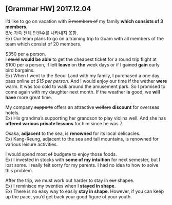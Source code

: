 ## [Grammar HW] 2017.12.04

I’d like to go on vacation with ~~3 members of~~ my family **which consists of 3 members**.  
B/c 가족 전체 인원수를 나타내지 못함.  
Ex) Our team plans to go on a training trip to Guam with all members of the team which consist of 20 members. 

$350 per ~~a~~ person.  
I ~~could~~ **would be able** to get the cheapest ticket for a round trip flight at $100 per ~~a~~ person, if ~~left~~ **leave** on **the** week days or if I ~~gained~~ **gain** early bird bargains.  
Ex) When I went to the Seoul Land with my family, I purchased a one day pass online *at $15 per person*. And I would enjoy our time if the wether **were** warm. It was too cold to walk around the amusement park. So I promised to come again with my daughter next month. If the weather **is** good, we **will have** more great time.


My company ~~supports~~ offers an attractive ~~welfare~~ **discount** for overseas hotels.   
Ex) His grandma’s supporting her grandson to play violins well. And she has **offered various private lessons** for him since he was 7. 


Osaka, **adjacent** to the sea, is **renowned** for its local delicacies.  
Ex) Kang-Reung, adjacent to the sea and tall mountains, is renowned for various leisure activities.

I would spend most ~~of~~ budget~~s~~ to enjoy those foods.  
Ex) I invested in stocks with **some of my intuition** for next semester, but I lost some. I really felt sorry for my parents. I had no idea to how to solve this problem.

After the trip, we must work out harder to stay in ~~our~~ shape~~s~~.   
Ex) I reminisce my twenties when I **stayed in shape**.  
Ex) There is no easy way to easily **stay in shape**. However, if you can keep up the pace, you’d get back your good figure of your youth.






